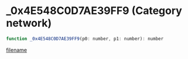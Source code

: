 # _0x4E548C0D7AE39FF9 (Category network)

```js
function _0x4E548C0D7AE39FF9(p0: number, p1: number): number
```

[filename](_0x4E548C0D7AE39FF9_m.md ':include')